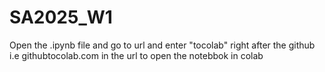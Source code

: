 # SA2025_W1
Open the .ipynb file and go to url and enter "tocolab" right after the github i.e githubtocolab.com in the url to open the notebbok in colab
